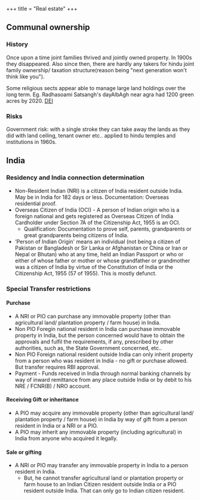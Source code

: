 +++
title = "Real estate"
+++

## Communal ownership
### History
Once upon a time joint families thrived and jointly owned property. In 1900s they disappeared. Also since then, there are hardly any takers for hindu joint family ownership/ taxation structure(reason being "next generation won't think like you").

Some religious sects appear able to manage large land holdings over the long term. Eg. Radhasoami Satsangh's dayAlbAgh near agra had 1200 green acres by 2020. [DEI](https://www.dei.ac.in/dei/index.php?option=com_content&view=article&id=90:community-life-at-dayalbagh&catid=25:about-dayalbagh&Itemid=110) 

### Risks
Government risk: with a single stroke they can take away the lands as they did with land ceiling, tenant owner etc.. applied to hindu temples and institutions in 1960s.

## India
### Residency and India connection determination
- Non-Resident Indian (NRI) is a citizen of India resident outside India. May be in India for 182 days or less.  Documentation: Overseas residential proof. 
- Overseas Citizen of India (OCI) - A person of Indian origin who is a foreign national and gets registered as Overseas Citizen of India Cardholder under Section 7A of the Citizenship Act, 1955 is an OCI.
  - Qualification: Documentation to prove self, parents, grandparents or great grandparents being citizens of India.
- ‘Person of Indian Origin' means an individual (not being a citizen of Pakistan or Bangladesh or Sir Lanka or Afghanistan or China or Iran or Nepal or Bhutan) who at any time, held an Indian Passport or who or either of whose father or mother or whose grandfather or grandmother was a citizen of India by virtue of the Constitution of India or the Citizenship Act, 1955 (57 of 1955). This is mostly defunct.

### Special Transfer restrictions
#### Purchase
- A NRI or PIO can purchase any immovable property (other than agricultural land/ plantation property / farm house) in India.
- Non PIO Foregin national resident in India can purchase immovable property in India, but the person concerned would have to obtain the approvals and fulfil the requirements, if any, prescribed by other authorities, such as, the State Government concerned, etc..
- Non PIO Foreign national resident outside India can only inherit property from a person who was resident in India - no gift or purchase allowed. But transfer requires RBI approval.
- Payment - Funds received in India through normal banking channels by way of inward remittance from any place outside India or by debit to his NRE / FCNR(B) / NRO account.

#### Receiving Gift or inheritance
- A PIO may acquire any immovable property (other than agricultural land/ plantation property / farm house) in India by way of gift from a person resident in India or a NRI or a PIO.
- A PIO may inherit any immovable property (including agricultural) in India from anyone who acquired it legally.

#### Sale or gifting
- A NRI or PIO may transfer any immovable property in India to a person resident in India.
  - But, he cannot transfer agricultural land or plantation property or farm house to an Indian Citizen resident outside India or a PIO resident outside India. That can only go to Indian citizen resident.
